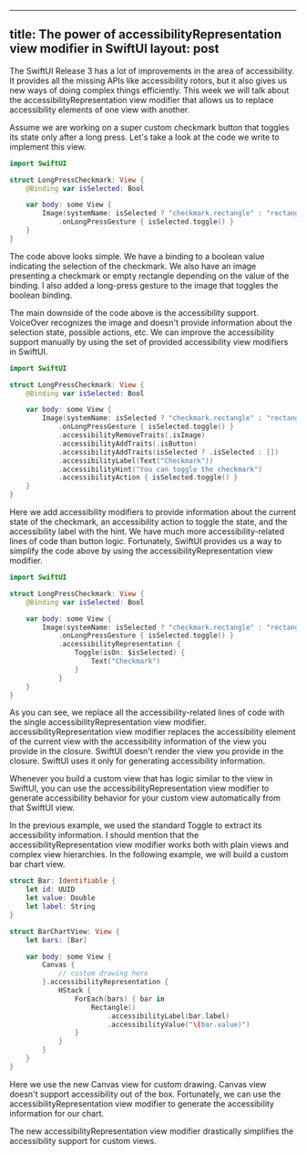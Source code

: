-----
title: The power of accessibilityRepresentation view modifier in SwiftUI
layout: post
-----

The SwiftUI Release 3 has a lot of improvements in the area of accessibility. It provides all the missing APIs like accessibility rotors, but it also gives us new ways of doing complex things efficiently. This week we will talk about the accessibilityRepresentation view modifier that allows us to replace accessibility elements of one view with another.

Assume we are working on a super custom checkmark button that toggles its state only after a long press. Let's take a look at the code we write to implement this view.

```swift
import SwiftUI

struct LongPressCheckmark: View {
    @Binding var isSelected: Bool

    var body: some View {
        Image(systemName: isSelected ? "checkmark.rectangle" : "rectangle")
            .onLongPressGesture { isSelected.toggle() }
    }
}
```

The code above looks simple. We have a binding to a boolean value indicating the selection of the checkmark. We also have an image presenting a checkmark or empty rectangle depending on the value of the binding. I also added a long-press gesture to the image that toggles the boolean binding.

The main downside of the code above is the accessibility support. VoiceOver recognizes the image and doesn't provide information about the selection state, possible actions, etc. We can improve the accessibility support manually by using the set of provided accessibility view modifiers in SwiftUI.

```swift
import SwiftUI

struct LongPressCheckmark: View {
    @Binding var isSelected: Bool

    var body: some View {
        Image(systemName: isSelected ? "checkmark.rectangle" : "rectangle")
            .onLongPressGesture { isSelected.toggle() }
            .accessibilityRemoveTraits(.isImage)
            .accessibilityAddTraits(.isButton)
            .accessibilityAddTraits(isSelected ? .isSelected : [])
            .accessibilityLabel(Text("Checkmark"))
            .accessibilityHint("You can toggle the checkmark")
            .accessibilityAction { isSelected.toggle() }
    }
}
```

Here we add accessibility modifiers to provide information about the current state of the checkmark, an accessibility action to toggle the state, and the accessibility label with the hint. We have much more accessibility-related lines of code than button logic. Fortunately, SwiftUI provides us a way to simplify the code above by using the accessibilityRepresentation view modifier.

```swift
import SwiftUI

struct LongPressCheckmark: View {
    @Binding var isSelected: Bool

    var body: some View {
        Image(systemName: isSelected ? "checkmark.rectangle" : "rectangle")
            .onLongPressGesture { isSelected.toggle() }
            .accessibilityRepresentation {
                Toggle(isOn: $isSelected) {
                    Text("Checkmark")
                }
            }
    }
}
```

As you can see, we replace all the accessibility-related lines of code with the single accessibilityRepresentation view modifier. accessibilityRepresentation view modifier replaces the accessibility element of the current view with the accessibility information of the view you provide in the closure. SwiftUI doesn't render the view you provide in the closure. SwiftUI uses it only for generating accessibility information.

Whenever you build a custom view that has logic similar to the view in SwiftUI, you can use the accessibilityRepresentation view modifier to generate accessibility behavior for your custom view automatically from that SwiftUI view.

In the previous example, we used the standard Toggle to extract its accessibility information. I should mention that the accessibilityRepresentation view modifier works both with plain views and complex view hierarchies. In the following example, we will build a custom bar chart view.

```swift
struct Bar: Identifiable {
    let id: UUID
    let value: Double
    let label: String
}

struct BarChartView: View {
    let bars: [Bar]

    var body: some View {
        Canvas {
            // custom drawing here
        }.accessibilityRepresentation {
            HStack {
                ForEach(bars) { bar in
                    Rectangle()
                        .accessibilityLabel(bar.label)
                        .accessibilityValue("\(bar.value)")
                }
            }
        }
    }
}
```

Here we use the new Canvas view for custom drawing. Canvas view doesn't support accessibility out of the box. Fortunately, we can use the accessibilityRepresentation view modifier to generate the accessibility information for our chart.

The new accessibilityRepresentation view modifier drastically simplifies the accessibility support for custom views.
